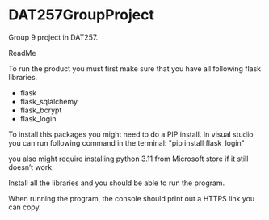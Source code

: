# DAT257GroupProject
Group 9 project in DAT257.

ReadMe

To run the product you must first make sure that you have all following flask libraries.
-	flask 
-	flask_sqlalchemy
-	flask_bcrypt
-	flask_login

To install this packages you might need to do a PIP install. 
In visual studio you can run following command in the terminal:
"pip install flask_login"

you also might require installing python 3.11 from Microsoft store if it still doesn’t work.

Install all the libraries and you should be able to run the program.

When running the program, the console should print out a HTTPS link you can copy.
